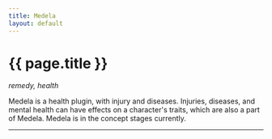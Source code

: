 ```yaml
---
title: Medela
layout: default
---
```


# {{ page.title }}

_remedy, health_

Medela is a health plugin, with injury and diseases. Injuries, diseases, and mental health can have effects on a character's traits, which are also a part of Medela. Medela is in the concept stages currently.

-----

